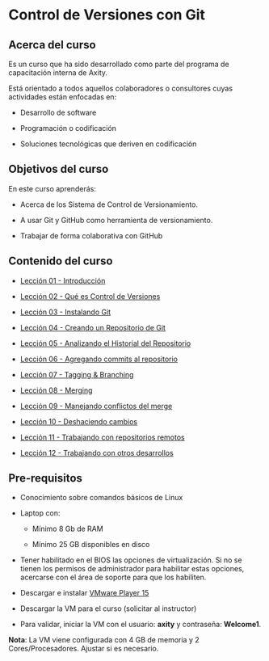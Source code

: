 

# Control de Versiones con Git

## Acerca del curso
Es un curso que ha sido desarrollado como parte del programa de capacitación interna de Axity.

Está orientado a todos aquellos colaboradores o consultores cuyas actividades están enfocadas en:

 - Desarrollo de software

 - Programación o codificación

 - Soluciones tecnológicas que deriven en codificación

## Objetivos del curso

En este curso aprenderás:

- Acerca de los Sistema de Control de Versionamiento.

 - A usar Git y GitHub como herramienta de versionamiento.

- Trabajar de forma colaborativa con GitHub

## Contenido del curso

 - [Lección 01 - Introducción](Lecci%C3%B3n%2001%20-%20Introducci%C3%B3n.md)

 - [Lección 02 - Qué es Control de Versiones](Lecci%C3%B3n%2002%20-%20Qu%C3%A9%20es%20Control%20de%20Versiones.md)

 - [Lección 03 - Instalando Git](Lecci%C3%B3n%2003%20-%20Instalando%20Git.md)

 - [Lección 04 - Creando un Repositorio de Git](Lecci%C3%B3n%2004%20-%20Creando%20un%20Repositorio%20de%20Git.md)

 - [Lección 05 - Analizando el Historial del Repositorio](Lecci%C3%B3n%2005%20-%20Analizando%20el%20Historial%20del%20Repositorio.md)

 - [Lección 06 - Agregando commits al repositorio](Lecci%C3%B3n%2006%20-%20Agregando%20commits%20al%20repositorio.md)

 - [Lección 07 - Tagging & Branching](Lecci%C3%B3n%2007%20-%20Tagging%2C%20Branching%20%26%20Merging.md#tagging-branching--merging)

 - [Lección 08 - Merging](Lecci%C3%B3n%2008%20-%20Merging.md)

 - [Lección 09 - Manejando conflictos del merge](Lecci%C3%B3n%2009%20-%20Manejando%20conflictos%20del%20merge.md)

 - [Lección 10 - Deshaciendo cambios](Lecci%C3%B3n%2010%20-%20Deshaciendo%20cambios.md)

 - [Lección 11 - Trabajando con repositorios remotos](Lecci%C3%B3n%2011%20-%20Trabajando%20con%20repositorios%20remotos.md)

 - [Lección 12 - Trabajando con otros desarrollos](Lecci%C3%B3n%2012%20-%20Trabajando%20con%20otros%20desarrollo.md#trabajando-con-otros-desarrollos)

## Pre-requisitos

 - Conocimiento sobre comandos básicos de Linux

 -   Laptop con:

	    - Mínimo 8 Gb de RAM

	    - Mínimo 25 GB disponibles en disco

 - Tener habilitado en el BIOS las opciones de virtualización. Si no se tienen los permisos de administrador para habilitar estas opciones, acercarse con el área de soporte para que los habiliten.

 - Descargar e instalar [VMware Player 15](https://www.vmware.com/go/downloadworkstationplayer)

-   Descargar la VM para el curso (solicitar al instructor)

-   Para validar, iniciar la VM con el usuario: **axity** y contraseña: **Welcome1**.

**Nota**: La VM viene configurada con 4 GB de memoria y 2 Cores/Procesadores. Ajustar si es necesario.

<!--stackedit_data:
eyJoaXN0b3J5IjpbLTMyNzQ0Mzc3NCwtMTk1NDM3NjE1MF19
-->